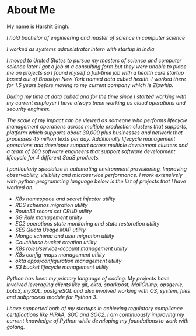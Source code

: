 # About Me


My name is Harshit Singh.

_I hold bachelor of engineering and master of science in computer science_

_I worked as systems administrator intern with startup in India_

_I moved to United States to pursue my masters of science and computer science later I got a job at a consulting form but they were unable to place me on projects so I found myself a full-time job with a health care startup based out of Brooklyn New York named data cubed health. I worked there for 1.5 years before moving to my current company which is Zipwhip._

_During my time at data cubed and for the time since I started working with my current employer I have always been working as cloud operations and security engineer._

_The scale of my impact can be viewed as someone who performs lifecycle management operations across multiple production clusters that supports, platform which supports about 30,000 plus businesses and network that processes 45 million texts per day. Additionally lifecycle management operations and developer support across multiple develoment clusters and a team of 200 software engineers that support software development lifecycle for 4 different SaaS products._

_I particularly specialize in automating environment provisioning, Improving observability, visibility and microservice performance. I work extensively with python programming language below is the list of projects that I have worked on._

- _K8s namespace and secret injector utility_
- _RDS schemas migration utility_
- _Route53 record set CRUD utility_
- _SG Rule management utility_
- _EC2 operations state monitoring and state restoration utility_
- _SES Quota Usage MAP utility_
- _Mongo schema and user migration utility_
- _Couchbase bucket creation utility_
- _K8s roles/service-account management utility_
- _K8s config-maps management utility_
- _okta apps/configuration management utility_
- _S3 bucket lifecycle management utility_

_Python has been my primary language of coding. My projects have involved leveraging clients like git, okta, sparkpost, MailChimp, opsgenie, boto3, mySQL, postgreSQL and also involved working with OS, system, files and subprocess module for Python 3._

_I have supported both of my startups in achieving regulatory compliance certifications like HIPAA, SOC and SOC2. I am continuously improving my current knowledge of Python while developing my foundations to work with golang._
